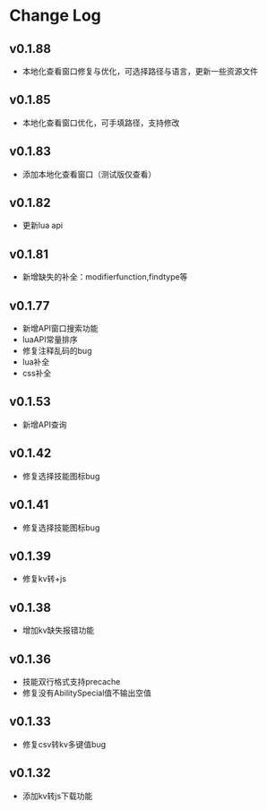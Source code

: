 # Change Log
## v0.1.88
- 本地化查看窗口修复与优化，可选择路径与语言，更新一些资源文件
## v0.1.85
- 本地化查看窗口优化，可手填路径，支持修改
## v0.1.83
- 添加本地化查看窗口（测试版仅查看）
## v0.1.82
- 更新lua api
## v0.1.81
- 新增缺失的补全：modifierfunction,findtype等
## v0.1.77
- 新增API窗口搜索功能
- luaAPI常量排序
- 修复注释乱码的bug
- lua补全
- css补全
## v0.1.53
- 新增API查询
## v0.1.42
- 修复选择技能图标bug
## v0.1.41
- 修复选择技能图标bug
## v0.1.39
- 修复kv转+js
## v0.1.38
- 增加kv缺失报错功能
## v0.1.36
- 技能双行格式支持precache
- 修复没有AbilitySpecial值不输出空值
## v0.1.33
- 修复csv转kv多键值bug
## v0.1.32
- 添加kv转js下载功能